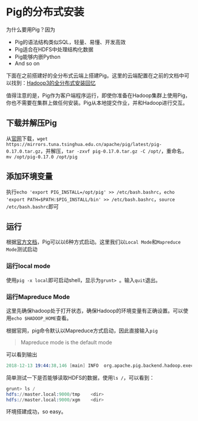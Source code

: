 # Pig的分布式安装

为什么要用Pig？因为
- Pig的语法结构类似SQL，轻量、易懂、开发高效
- Pig适合在HDFS中处理结构化数据
- Pig能够内嵌Python
- And so on

下面在之前搭建好的全分布式云端上搭建Pig。这里的云端配置在之前的文档中可以找到：[Hadoop3的全分布式安装回忆](./Documentations/Hadoop_distribute.md)  

值得注意的是，Pig作为客户端程序运行，即使你准备在Hadoop集群上使用Pig，你也不需要在集群上做任何安装。Pig从本地提交作业，并和Hadoop进行交互。

## 下载并解压Pig

从[官网](http://pig.apache.org/releases.html)下载，`wget https://mirrors.tuna.tsinghua.edu.cn/apache/pig/latest/pig-0.17.0.tar.gz`，并解压，`tar -zxvf pig-0.17.0.tar.gz -C /opt/`，重命名，`mv /opt/pig-0.17.0 /opt/pig`  

## 添加环境变量

执行`echo 'export PIG_INSTALL=/opt/pig' >> /etc/bash.bashrc`，`echo 'export PATH=$PATH:$PIG_INSTALL/bin' >> /etc/bash.bashrc`，`source /etc/bash.bashrc`即可

## 运行

根据[官方文档](http://pig.apache.org/docs/r0.17.0/start.html)，Pig可以以6种方式启动。这里我们以`Local Mode`和`Mapreduce Mode`测试启动  

### 运行local mode

使用`pig -x local`即可启动shell，显示为`grunt> `。输入`quit`退出。

### 运行Mapreduce Mode

这里先确保hadoop处于打开状态，确保Hadoop的环境变量有正确设置。可以使用`echo $HADOOP_HOME`查看。

根据官网，pig命令默认以Mapreduce方式启动，因此直接输入`pig`
> Mapreduce mode is the default mode  

可以看到输出
```s
2018-12-13 19:44:38,146 [main] INFO  org.apache.pig.backend.hadoop.executionengine.HExecutionEngine - Connecting to hadoop file system at: hdfs://master.local:9000
```

简单测试一下是否能够读取HDFS的数据，使用`ls /`，可以看到：
```s
grunt> ls /
hdfs://master.local:9000/tmp	<dir>
hdfs://master.local:9000/xgm	<dir>
```

环境搭建成功，so easy。